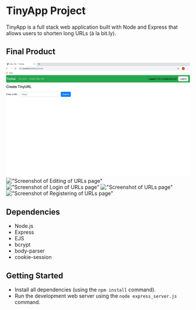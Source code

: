 # TinyApp Project

TinyApp is a full stack web application built with Node and Express that allows users to shorten long URLs (à la bit.ly).

## Final Product

!["Screenshot of Creating of URLs page"](https://github.com/Ramya-Geethika/tinyapp/blob/master/docs/urlCreate.png?raw=true)
!["Screenshot of Editing of URLs page"](https://github.com/Ramya-Geethika/tinyapp/blog/master/docs/urlsEdit.png)
!["Screenshot of Login of URLs page"](https://github.com/Ramya-Geethika/tinyapp/blog/master/docs/urlsLogin.png)
!["Screenshot of URLs page"](https://github.com/Ramya-Geethika/tinyapp/blog/master/docs/urlsPage.png)
!["Screenshot of Registering of URLs page"](https://github.com/Ramya-Geethika/tinyapp/blog/master/docs/urlsRegister.png)

## Dependencies

- Node.js
- Express
- EJS
- bcrypt
- body-parser
- cookie-session

## Getting Started

- Install all dependencies (using the `npm install` command).
- Run the development web server using the `node express_server.js` command.